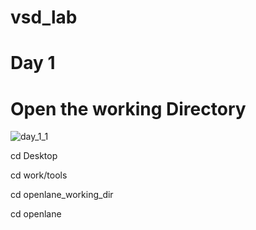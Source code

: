 # vsd_lab
# Day 1 #

# Open the working Directory #

![day_1_1](https://github.com/shashisahu1038/vsd_lab/assets/165407652/76c20d09-1604-4e9c-be0d-3f71ab281151)
 
  
  cd Desktop
 
  cd work/tools
  
  cd openlane_working_dir
  
  cd openlane                                                                                                                                                                                    
